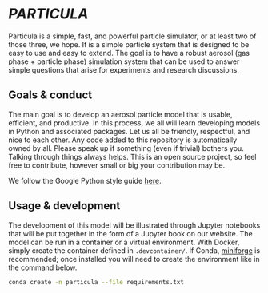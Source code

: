 # *PARTICULA*

Particula is a simple, fast, and powerful particle simulator, or at least two of those three, we hope. It is a simple particle system that is designed to be easy to use and easy to extend. The goal is to have a robust aerosol (gas phase + particle phase) simulation system that can be used to answer simple questions that arise for experiments and research discussions.

## Goals & conduct

The main goal is to develop an aerosol particle model that is usable, efficient, and productive. In this process, we all will learn developing models in Python and associated packages. Let us all be friendly, respectful, and nice to each other. Any code added to this repository is automatically owned by all. Please speak up if something (even if trivial) bothers you. Talking through things always helps. This is an open source project, so feel free to contribute, however small or big your contribution may be.

We follow the Google Python style guide [here](https://google.github.io/styleguide/pyguide.html).

## Usage & development

The development of this model will be illustrated through Jupyter notebooks that will be put together in the form of a Jupyter book on our website. The model can be run in a container or a virtual environment. With Docker, simply create the container defined in `.devcontainer/`. If Conda, [miniforge](https://github.com/conda-forge/miniforge) is recommended; once installed you will need to create the environment like in the command below.

```bash
conda create -n particula --file requirements.txt
```
